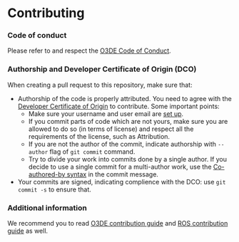 # Contributing


### Code of conduct

Please refer to and respect the [O3DE Code of Conduct](https://www.o3de.org/docs/contributing/code-of-conduct/).

### Authorship and Developer Certificate of Origin (DCO)

When creating a pull request to this repository, make sure that:
- Authorship of the code is properly attributed. You need to agree with the [Developer Certificate of Origin](https://developercertificate.org/) to contribute. Some important points:
  - Make sure your username and user email are [set up](https://docs.github.com/en/get-started/getting-started-with-git/setting-your-username-in-git).
  - If you commit parts of code which are not yours, make sure you are allowed to do so (in terms of license) and respect all the requirements of the license, such as Attribution.
  - If you are not the author of the commit, indicate authorship with `--author` flag of `git commit` command.
  - Try to divide your work into commits done by a single author. If you decide to use a single commit for a multi-author work, use the [Co-authored-by syntax](https://docs.github.com/en/pull-requests/committing-changes-to-your-project/creating-and-editing-commits/creating-a-commit-with-multiple-authors) in the commit message.
- Your commits are signed, indicating complience with the DCO: use `git commit -s` to ensure that.

### Additional information

We recommend you to read [O3DE contribution guide](https://github.com/o3de/community/blob/main/CONTRIBUTING.md) and [ROS contribution guide](https://docs.ros.org/en/humble/Contributing.html) as well.
